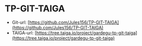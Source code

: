 # TP-GIT-TAIGA

- Git-url: [https://github.com/Jules156/TP-GIT-TAIGA](https://github.com/Jules156/TP-GIT-TAIGA)
- TAIGA-url: [https://tree.taiga.io/project/gardegu-tp-git-taiga](https://tree.taiga.io/project/gardegu-tp-git-taiga)

